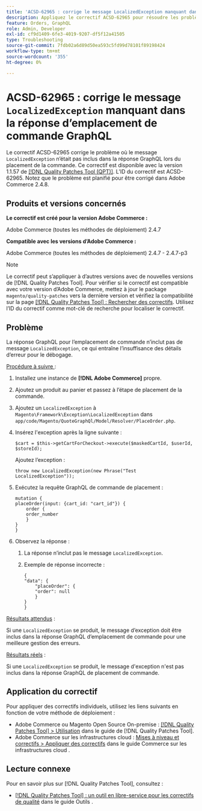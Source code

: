 ```yaml
---
title: 'ACSD-62965 : corrige le message LocalizedException manquant dans la réponse d’emplacement de commande GraphQL'
description: Appliquez le correctif ACSD-62965 pour résoudre les problèmes d’Adobe Commerce où le message « LocalizedException » n’était pas inclus dans la réponse de GraphQL lors du placement de la commande.
feature: Orders, GraphQL
role: Admin, Developer
exl-id: cf9d1409-6fe3-4019-9207-df5f12a41505
type: Troubleshooting
source-git-commit: 7fdb02a6d89d50ea593c5fd99d78101f89198424
workflow-type: tm+mt
source-wordcount: '355'
ht-degree: 0%

---
```


# ACSD-62965 : corrige le message `LocalizedException` manquant dans la réponse d’emplacement de commande GraphQL

Le correctif ACSD-62965 corrige le problème où le message `LocalizedException` n’était pas inclus dans la réponse GraphQL lors du placement de la commande. Ce correctif est disponible avec la version 1.1.57 de [[!DNL Quality Patches Tool (QPT)]](/help/tools/quality-patches-tool/quality-patches-tool-to-self-serve-quality-patches.md). L’ID du correctif est ACSD-62965. Notez que le problème est planifié pour être corrigé dans Adobe Commerce 2.4.8.

## Produits et versions concernés

**Le correctif est créé pour la version Adobe Commerce :**

Adobe Commerce (toutes les méthodes de déploiement) 2.4.7

**Compatible avec les versions d’Adobe Commerce :**

Adobe Commerce (toutes les méthodes de déploiement) 2.4.7 - 2.4.7-p3

>[!NOTE]
>
>Le correctif peut s’appliquer à d’autres versions avec de nouvelles versions de [!DNL Quality Patches Tool]. Pour vérifier si le correctif est compatible avec votre version d’Adobe Commerce, mettez à jour le package `magento/quality-patches` vers la dernière version et vérifiez la compatibilité sur la page [[!DNL Quality Patches Tool] : Rechercher des correctifs](https://experienceleague.adobe.com/tools/commerce-quality-patches/index.html?lang=fr). Utilisez l’ID du correctif comme mot-clé de recherche pour localiser le correctif.

## Problème

La réponse GraphQL pour l’emplacement de commande n’inclut pas de message `LocalizedException`, ce qui entraîne l’insuffisance des détails d’erreur pour le débogage.

<u>Procédure à suivre </u> :

1. Installez une instance de **[!DNL Adobe Commerce]** propre.
1. Ajoutez un produit au panier et passez à l’étape de placement de la commande.
1. Ajoutez un `LocalizedException` à `Magento\Framework\Exception\LocalizedException` dans `app/code/Magento/QuoteGraphQl/Model/Resolver/PlaceOrder.php`.
1. Insérez l&#39;exception après la ligne suivante :

   ```
   $cart = $this->getCartForCheckout->execute($maskedCartId, $userId, $storeId);
   ```

   Ajoutez l’exception :

   ```
   throw new LocalizedException(new Phrase("Test LocalizedException"));
   ```

1. Exécutez la requête GraphQL de commande de placement :

   ```
   mutation {
   placeOrder(input: {cart_id: "cart_id"}) {
       order {
       order_number
       }
   }
   }
   ```

1. Observez la réponse :
   1. La réponse n’inclut pas le message `LocalizedException`.
   1. Exemple de réponse incorrecte :

      ```
      {
      "data": {
          "placeOrder": {
          "order": null
          }
      }
      }
      ```

<u>Résultats attendus</u> :

Si une `LocalizedException` se produit, le message d’exception doit être inclus dans la réponse GraphQL d’emplacement de commande pour une meilleure gestion des erreurs.

<u>Résultats réels</u> :

Si une `LocalizedException` se produit, le message d&#39;exception n&#39;est pas inclus dans la réponse GraphQL de placement de commande.

## Application du correctif

Pour appliquer des correctifs individuels, utilisez les liens suivants en fonction de votre méthode de déploiement :

* Adobe Commerce ou Magento Open Source On-premise : [[!DNL Quality Patches Tool] > Utilisation](/help/tools/quality-patches-tool/usage.md) dans le guide de [!DNL Quality Patches Tool].
* Adobe Commerce sur les infrastructures cloud : [Mises à niveau et correctifs > Appliquer des correctifs](https://experienceleague.adobe.com/docs/commerce-cloud-service/user-guide/develop/upgrade/apply-patches.html?lang=fr) dans le guide Commerce sur les infrastructures cloud .

## Lecture connexe

Pour en savoir plus sur [!DNL Quality Patches Tool], consultez :

* [[!DNL Quality Patches Tool] : un outil en libre-service pour les correctifs de qualité](/help/tools/quality-patches-tool/quality-patches-tool-to-self-serve-quality-patches.md) dans le guide Outils .
